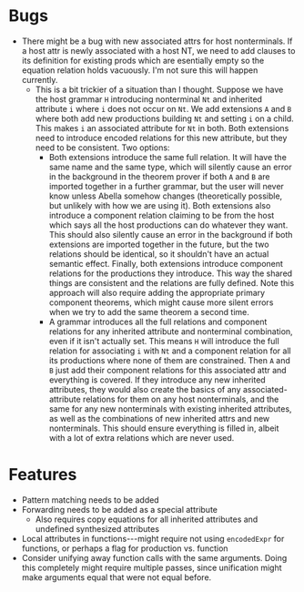 
Bugs
======================================================================
* There might be a bug with new associated attrs for host
  nonterminals.  If a host attr is newly associated with a host NT, we
  need to add clauses to its definition for existing prods which are
  esentially empty so the equation relation holds vacuously.  I'm not
  sure this will happen currently.
  + This is a bit trickier of a situation than I thought.  Suppose we
    have the host grammar `H` introducing nonterminal `Nt` and
    inherited attribute `i` where `i` does not occur on `Nt`.  We add
    extensions `A` and `B` where both add new productions building
    `Nt` and setting `i` on a child.  This makes `i` an associated
    attribute for `Nt` in both.  Both extensions need to introduce
    encoded relations for this new attribute, but they need to be
    consistent.  Two options:
    - Both extensions introduce the same full relation.  It will have
      the same name and the same type, which will silently cause an
      error in the background in the theorem prover if both `A` and
      `B` are imported together in a further grammar, but the user
      will never know unless Abella somehow changes (theoretically
      possible, but unlikely with how we are using it).  Both
      extensions also introduce a component relation claiming to be
      from the host which says all the host productions can do
      whatever they want.  This should also silently cause an error in
      the background if both extensions are imported together in the
      future, but the two relations should be identical, so it
      shouldn't have an actual semantic effect.  Finally, both
      extensions introduce component relations for the productions
      they introduce.  This way the shared things are consistent and
      the relations are fully defined.  Note this approach will also
      require adding the appropriate primary component theorems, which
      might cause more silent errors when we try to add the same
      theorem a second time.
    - A grammar introduces all the full relations and component
      relations for any inherited attribute and nonterminal
      combination, even if it isn't actually set.  This means `H` will
      introduce the full relation for associating `i` with `Nt` and a
      component relation for all its productions where none of them
      are constrained.  Then `A` and `B` just add their component
      relations for this associated attr and everything is covered.
      If they introduce any new inherited attributes, they would also
      create the basics of any associated-attribute relations for them
      on any host nonterminals, and the same for any new nonterminals
      with existing inherited attributes, as well as the combinations
      of new inherited attrs and new nonterminals.  This should ensure
      everything is filled in, albeit with a lot of extra relations
      which are never used.


Features
======================================================================
* Pattern matching needs to be added
* Forwarding needs to be added as a special attribute
  + Also requires copy equations for all inherited attributes and
    undefined synthesized attributes
* Local attributes in functions---might require not using
  `encodedExpr` for functions, or perhaps a flag for production
  vs. function
* Consider unifying away function calls with the same arguments.
  Doing this completely might require multiple passes, since
  unification might make arguments equal that were not equal before.

